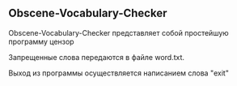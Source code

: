 ## Obscene-Vocabulary-Checker

Obscene-Vocabulary-Checker представляет собой простейшую программу цензор

Запрещенные слова передаются в файле word.txt. 

Выход из программы осуществляется написанием слова "exit"

